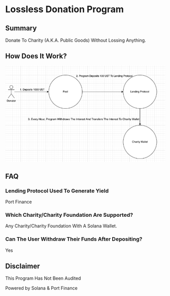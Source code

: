 # Lossless Donation Program

## Summary
Donate To Charity (A.K.A. Public Goods) Without Lossing Anything. 

## How Does It Work?

![image](./image.png)

## FAQ
### Lending Protocol Used To Generate Yield
Port Finance
### Which Charity/Charity Foundation Are Supported?
Any Charity/Charity Foundation With A Solana Wallet.
### Can The User Withdraw Their Funds After Depositing?
Yes

## Disclaimer
This Program Has Not Been Audited

Powered by Solana & Port Finance
